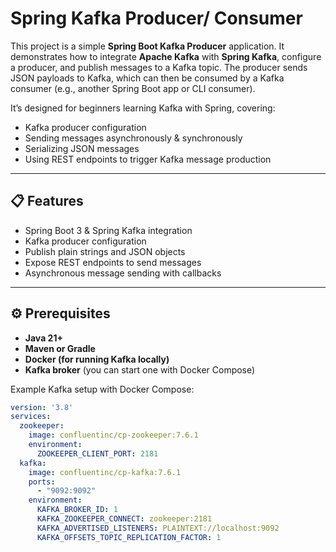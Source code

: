 # Spring Kafka Producer/ Consumer

This project is a simple **Spring Boot Kafka Producer** application. It demonstrates how to integrate **Apache Kafka** with **Spring Kafka**, configure a producer, and publish messages to a Kafka topic. The producer sends JSON payloads to Kafka, which can then be consumed by a Kafka consumer (e.g., another Spring Boot app or CLI consumer).

It’s designed for beginners learning Kafka with Spring, covering:
- Kafka producer configuration
- Sending messages asynchronously & synchronously
- Serializing JSON messages
- Using REST endpoints to trigger Kafka message production

---

## 📋 Features
- Spring Boot 3 & Spring Kafka integration
- Kafka producer configuration
- Publish plain strings and JSON objects
- Expose REST endpoints to send messages
- Asynchronous message sending with callbacks

---

## ⚙️ Prerequisites
- **Java 21+**
- **Maven or Gradle**
- **Docker (for running Kafka locally)**
- **Kafka broker** (you can start one with Docker Compose)

Example Kafka setup with Docker Compose:

```yaml
version: '3.8'
services:
  zookeeper:
    image: confluentinc/cp-zookeeper:7.6.1
    environment:
      ZOOKEEPER_CLIENT_PORT: 2181
  kafka:
    image: confluentinc/cp-kafka:7.6.1
    ports:
      - "9092:9092"
    environment:
      KAFKA_BROKER_ID: 1
      KAFKA_ZOOKEEPER_CONNECT: zookeeper:2181
      KAFKA_ADVERTISED_LISTENERS: PLAINTEXT://localhost:9092
      KAFKA_OFFSETS_TOPIC_REPLICATION_FACTOR: 1

